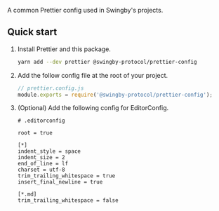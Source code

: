 A common Prettier config used in Swingby's projects.

## Quick start

1. Install Prettier and this package.

   ```bash
   yarn add --dev prettier @swingby-protocol/prettier-config
   ```

2. Add the follow config file at the root of your project.

   ```js
   // prettier.config.js
   module.exports = require('@swingby-protocol/prettier-config');
   ```

3. (Optional) Add the following config for EditorConfig.

   ```editorconfig
   # .editorconfig

   root = true

   [*]
   indent_style = space
   indent_size = 2
   end_of_line = lf
   charset = utf-8
   trim_trailing_whitespace = true
   insert_final_newline = true

   [*.md]
   trim_trailing_whitespace = false
   ```
